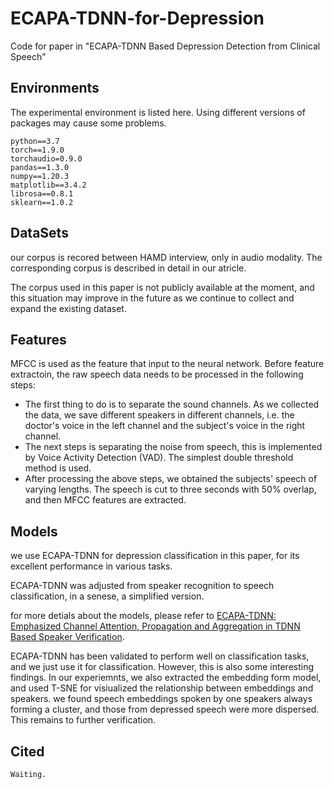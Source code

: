 # ECAPA-TDNN-for-Depression

Code for paper in "ECAPA-TDNN Based Depression Detection from Clinical Speech"

## Environments

The experimental environment is listed here. Using different versions of packages may cause some problems.
```
python==3.7
torch==1.9.0
torchaudio=0.9.0
pandas==1.3.0
numpy==1.20.3
matplotlib==3.4.2
librosa==0.8.1
sklearn==1.0.2
```
## DataSets

our corpus is recored between HAMD interview, only in audio modality. The corresponding corpus is described in detail in our atricle.

The corpus used in this paper is not publicly available at the moment, and this situation may improve in the future as we continue to collect and expand the existing dataset.

## Features

MFCC is used as the feature that input to the neural network. Before feature extractoin, the raw speech data needs to be processed in the following steps:

* The first thing to do is to separate the sound channels. As we collected the data, we save different speakers in different channels, i.e. the doctor's voice in the left channel and the subject's voice in the right channel.
* The next steps is separating the noise from speech, this is implemented by Voice Activity Detection (VAD). The simplest double threshold method is used.
* After processing the above steps, we obtained the subjects' speech of varying lengths. The speech is cut to three seconds with 50% overlap, and then MFCC features are extracted.

## Models

we use ECAPA-TDNN for depression classification in this paper, for its excellent performance in various tasks.

ECAPA-TDNN was adjusted from speaker recognition to speech classification, in a senese, a simplified version. 

for more detials about the models, please refer to [ECAPA-TDNN: Emphasized Channel Attention, Propagation and Aggregation in TDNN Based Speaker Verification](https://arxiv.org/abs/2005.07143).

ECAPA-TDNN has been validated to perform well on classification tasks, and we just use it for classification. However, this is also some interesting findings. In our experiemnts, we also extracted the embedding form model, and used T-SNE for visiualized the relationship between embeddings and speakers. we found speech embeddings spoken by one speakers always forming a cluster, and those from depressed speech were more dispersed. This remains to further verification.

## Cited
```
Waiting.
```
